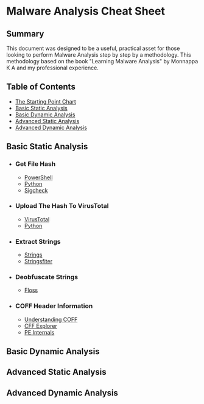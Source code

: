 # Malware Analysis Cheat Sheet

## Summary
This document was designed to be a useful, practical asset for those looking to perform Malware Analysis step by step by a methodology.
This methodology based on the book "Learning Malware Analysis" by Monnappa K A and my professional experience.

## Table of Contents

* [The Starting Point Chart](https://github.com/ptsec/Malware-Analysis/blob/master/chart-01.png)
* [Basic Static Analysis](https://github.com/ptsec/Malware-Analysis/#basic-static-analysis)
* [Basic Dynamic Analysis](https://github.com/ptsec/Malware-Analysis/#basic-dynamic-analysis)
* [Advanced Static Analysis](https://github.com/ptsec/Malware-Analysis/#advanced-static-analysis)
* [Advanced Dynamic Analysis](https://github.com/ptsec/Malware-Analysis/#advanced-dynamic-analysis)


## Basic Static Analysis
* ### Get File Hash
  * [PowerShell](https://github.com/ptsec/Malware-Analysis/blob/master/get-hash.ps1) 
  * [Python](https://github.com/ptsec/Malware-Analysis/blob/master/get-hash.py)
  * [Sigcheck](https://docs.microsoft.com/en-us/sysinternals/downloads/sigcheck)
  
* ### Upload The Hash To VirusTotal
  * [VirusTotal](https://www.virustotal.com/gui/home/search) 
  * [Python](https://github.com/ptsec/Malware-Analysis/blob/master/get-hash.py)

* ### Extract Strings
  * [Strings](https://docs.microsoft.com/en-us/sysinternals/downloads/strings)
  * [Stringsfiter](https://github.com/fireeye/stringsifter) 
  
* ### Deobfuscate Strings
   * [Floss](https://github.com/fireeye/flare-floss)
   
* ### COFF Header Information
   * [Understanding COFF](https://tech-zealots.com/malware-analysis/pe-portable-executable-structure-malware-analysis-part-2/) 
   * [CFF Explorer](https://ntcore.com/?page_id=388)
   * [PE Internals](http://www.andreybazhan.com/pe-internals.html)
   
  
  


## Basic Dynamic Analysis

## Advanced Static Analysis

## Advanced Dynamic Analysis
